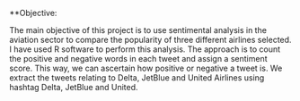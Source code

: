 **Objective:

The main objective of this project is to use sentimental analysis in the aviation sector to compare the popularity of three different airlines selected. 
I have used R software to perform this analysis. 
The approach is to count the positive and negative words in each tweet and assign a sentiment score. This way, we can ascertain how positive or negative a tweet is. We extract the tweets relating to Delta, JetBlue and United Airlines using hashtag Delta, JetBlue and United.

